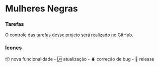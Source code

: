 # Mulheres Negras

### Tarefas
O controle das tarefas desse projeto será realizado no GitHub.

### Ícones
:package: nova funcionalidade - 
:up: atualização - 
:beetle: correção de bug - 
:checkered_flag: release
